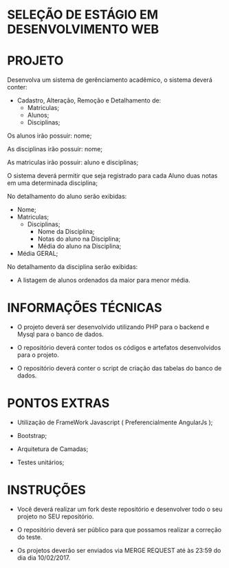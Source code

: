 # SELEÇÃO DE ESTÁGIO EM DESENVOLVIMENTO WEB #

# PROJETO #

Desenvolva um sistema de gerênciamento acadêmico, o sistema deverá conter:

* Cadastro, Alteração, Remoção e Detalhamento de:
  * Matriculas;
  * Alunos;
  * Disciplinas;

Os alunos irão possuir: nome;

As disciplinas irão possuir: nome;

As matriculas irão possuir: aluno e disciplinas;

O sistema deverá permitir que seja registrado para cada Aluno duas notas em uma determinada disciplina;
 
No detalhamento do aluno serão exibidas:

* Nome;
* Matriculas;
  * Disciplinas;
    * Nome da Disciplina;
    * Notas do aluno na Disciplina;
    * Média do aluno na Disciplina;
* Média GERAL;

No detalhamento da disciplina serão exibidas:

* A listagem de alunos ordenados da maior para menor média.

# INFORMAÇÕES TÉCNICAS #

* O projeto deverá ser desenvolvido utilizando PHP para o backend e Mysql para o banco de dados.

* O repositório deverá conter todos os códigos e artefatos desenvolvidos para o projeto.

* O repositório deverá conter o script de criação das tabelas do banco de dados.

# PONTOS EXTRAS #

* Utilização de FrameWork Javascript ( Preferencialmente AngularJs );

* Bootstrap;

* Arquitetura de Camadas;

* Testes unitários;


# INSTRUÇÕES #

* Você deverá realizar um fork deste repositório e desenvolver todo o seu projeto no SEU repositório. 

* O repositório deverá ser público para que possamos realizar a correção do teste.

* Os projetos deverão ser enviados via MERGE REQUEST até às 23:59 do dia dia 10/02/2017.

